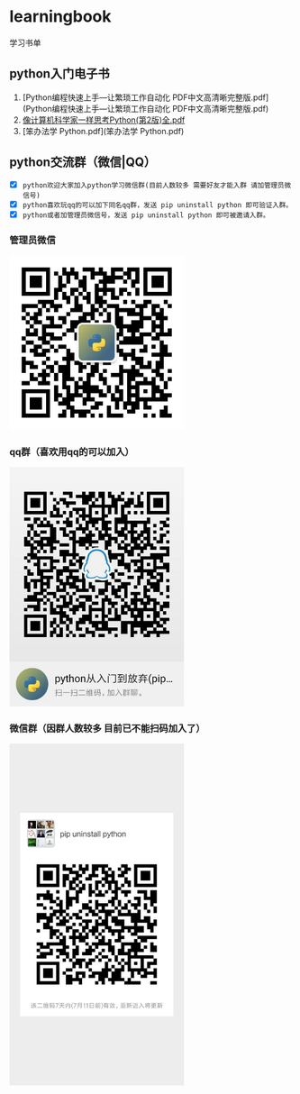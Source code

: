 # learningbook
学习书单
## python入门电子书
1. [Python编程快速上手—让繁琐工作自动化 PDF中文高清晰完整版.pdf](Python编程快速上手—让繁琐工作自动化 PDF中文高清晰完整版.pdf)
2. [像计算机科学家一样思考Python(第2版)全.pdf](像计算机科学家一样思考Python(第2版)全.pdf)
3. [笨办法学 Python.pdf](笨办法学 Python.pdf)

## python交流群（微信|QQ）
- [x] ```python欢迎大家加入python学习微信群(目前人数较多 需要好友才能入群 请加管理员微信号)```
- [x] ```python喜欢玩qq的可以加下同名qq群，发送 pip uninstall python 即可验证入群。```
- [x] ```python或者加管理员微信号，发送 pip uninstall python 即可被邀请入群。```

### 管理员微信
<img width = "310" src="/admin.jpg" alt="管理员微信号"/>

### qq群（喜欢用qq的可以加入）
<img width = "310" src="/qrcode_1562374550173.jpg" alt="python从入门到放弃 qq qun"/>

### 微信群（因群人数较多 目前已不能扫码加入了）
<img width = "310" src="/weixinqun.png" alt="python从入门到放弃 weinxin"/>
